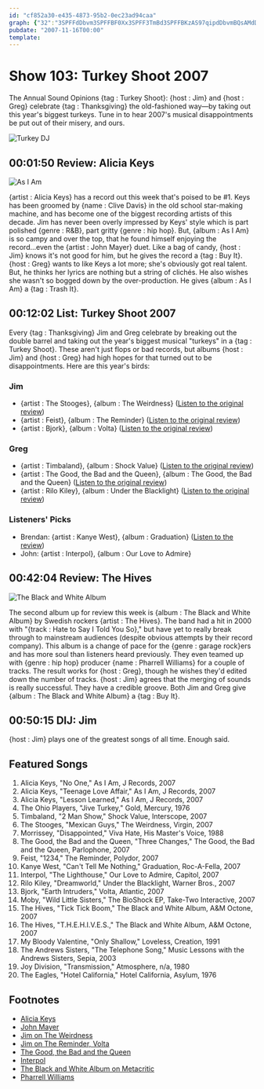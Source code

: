```yaml
---
id: "cf852a30-e435-4873-95b2-0ec23ad94caa"
graph: {"32":"3SPFFdDbvm3SPFFBF0Xx3SPFF3TmBd3SPFFBKzAS97qipdDbvmBQsAMdDbvm97qipX6cfdBHm1GBQsAM","K2":"eP8iKlFhAuJWdb6lFhAulFhAuop5niBFdJRlFhAu4tiIolFhAuBHz1tlFhAuBKfw2lFhAuBAIKJlFhAuDH8JtJWdb6jBjthop5niBFdJROJ3hIBIrk8eP8iK4tiIoMwlCq82wm7BHz1tBAy8PBKfw2BAIKJe6jVE","1Y4":"97qipl3pmr8SrOIl3pmr9jnRZl3pmr8SrOIB3WPo8SrOIBJK8K8SrOI9jnRZ3TmBd9jnRZ97qipBHm1G97qipX6cfd","2BR":""}
pubdate: "2007-11-16T00:00"
template: 
---
```






# Show 103: Turkey Shoot 2007

The Annual Sound Opinions {tag : Turkey Shoot}: {host : Jim} and {host : Greg} celebrate {tag : Thanksgiving} the old-fashioned way—by taking out this year's biggest turkeys. Tune in to hear 2007's musical disappointments be put out of their misery, and ours.

![Turkey DJ](https://static.soundopinions.org/images/2007/turkeys-07.jpg)



## 00:01:50 Review: Alicia Keys

![As I Am](https://static.soundopinions.org/assets/103/320.jpg)

{artist : Alicia Keys} has a record out this week that's poised to be #1. Keys has been groomed by {name : Clive Davis} in the old school star-making machine, and has become one of the biggest recording artists of this decade. Jim has never been overly impressed by Keys' style which is part polished {genre : R&B}, part gritty {genre : hip hop}. But, {album : As I Am} is so campy and over the top, that he found himself enjoying the record...even the {artist : John Mayer} duet. Like a bag of candy, {host : Jim} knows it's not good for him, but he gives the record a {tag : Buy It}. {host : Greg} wants to like Keys a lot more; she's obviously got real talent. But, he thinks her lyrics are nothing but a string of clichés. He also wishes she wasn't so bogged down by the over-production. He gives {album : As I Am} a {tag : Trash It}.



## 00:12:02 List: Turkey Shoot 2007

Every {tag : Thanksgiving} Jim and Greg celebrate by breaking out the double barrel and taking out the year's biggest musical "turkeys" in a {tag : Turkey Shoot}. These aren't just flops or bad records, but albums {host : Jim} and {host : Greg} had high hopes for that turned out to be disappointments. Here are this year's birds:


### Jim

- {artist : The Stooges}, {album : The Weirdness} ([Listen to the original review](/show/66/))
- {artist : Feist}, {album : The Reminder} ([Listen to the original review](/show/75/))
- {artist : Bjork}, {album : Volta} ([Listen to the original review](/show/75/))


### Greg

- {artist : Timbaland}, {album : Shock Value} ([Listen to the original review](/show/71/))
- {artist : The Good, the Bad and the Queen}, {album : The Good, the Bad and the Queen} ([Listen to the original review](/show/61/))
- {artist : Rilo Kiley}, {album : Under the Blacklight} ([Listen to the original review](/show/91/))


### Listeners' Picks

- Brendan: {artist : Kanye West}, {album : Graduation} ([Listen to the review](/show/93/))
- John: {artist : Interpol}, {album : Our Love to Admire}



## 00:42:04 Review: The Hives

![The Black and White Album](https://static.soundopinions.org/assets/103/1Y40.jpg)

The second album up for review this week is {album : The Black and White Album} by Swedish rockers {artist : The Hives}. The band had a hit in 2000 with "{track : Hate to Say I Told You So}," but have yet to really break through to mainstream audiences (despite obvious attempts by their record company). This album is a change of pace for the {genre : garage rock}ers and has more soul than listeners heard previously. They even teamed up with {genre : hip hop} producer {name : Pharrell Williams} for a couple of tracks. The result works for {host : Greg}, though he wishes they'd edited down the number of tracks. {host : Jim} agrees that the merging of sounds is really successful. They have a credible groove. Both Jim and Greg give {album : The Black and White Album} a {tag : Buy It}.



## 00:50:15 DIJ: Jim

{host : Jim} plays one of the greatest songs of all time. Enough said.



## Featured Songs

1. Alicia Keys, "No One," As I Am, J Records, 2007
2. Alicia Keys, "Teenage Love Affair," As I Am, J Records, 2007
3. Alicia Keys, "Lesson Learned," As I Am, J Records, 2007
4. The Ohio Players, "Jive Turkey," Gold, Mercury, 1976
5. Timbaland, "2 Man Show," Shock Value, Interscope, 2007
6. The Stooges, "Mexican Guys," The Weirdness, Virgin, 2007
7. Morrissey, "Disappointed," Viva Hate, His Master's Voice, 1988
8. The Good, the Bad and the Queen, "Three Changes," The Good, the Bad and the Queen, Parlophone, 2007
9. Feist, "1234," The Reminder, Polydor, 2007
10. Kanye West, "Can't Tell Me Nothing," Graduation, Roc-A-Fella, 2007
11. Interpol, "The Lighthouse," Our Love to Admire, Capitol, 2007
12. Rilo Kiley, "Dreamworld," Under the Blacklight, Warner Bros., 2007
13. Bjork, "Earth Intruders," Volta, Atlantic, 2007
14. Moby, "Wild Little Sisters," The BioShock EP, Take-Two Interactive, 2007
15. The Hives, "Tick Tick Boom," The Black and White Album, A&M Octone, 2007
16. The Hives, "T.H.E.H.I.V.E.S.," The Black and White Album, A&M Octone, 2007
17. My Bloody Valentine, "Only Shallow," Loveless, Creation, 1991
18. The Andrews Sisters, "The Telephone Song," Music Lessons with the Andrews Sisters, Sepia, 2003
19. Joy Division, "Transmission," Atmosphere, n/a, 1980
20. The Eagles, "Hotel California," Hotel California, Asylum, 1976



## Footnotes

- [Alicia Keys](http://www.aliciakeys.com/)
- [John Mayer](http://www.johnmayer.com/)
- [Jim on The Weirdness](http://www.jimdero.com/News2007/Spincontrolmarch4.htm)
- [Jim on The Reminder, Volta](http://www.jimdero.com/News2007/bjorkandfeist.htm)
- [The Good, the Bad and the Queen](http://www.thegoodthebadandthequeen.com/)
- [Interpol](http://www.interpolnyc.com/)
- [The Black and White Album on Metacritic](http://www.metacritic.com/music/artists/hives/blackandwhitealbum?q=black%20and%20white%20album)
- [Pharrell Williams](http://www.pharrellwilliams.com/)